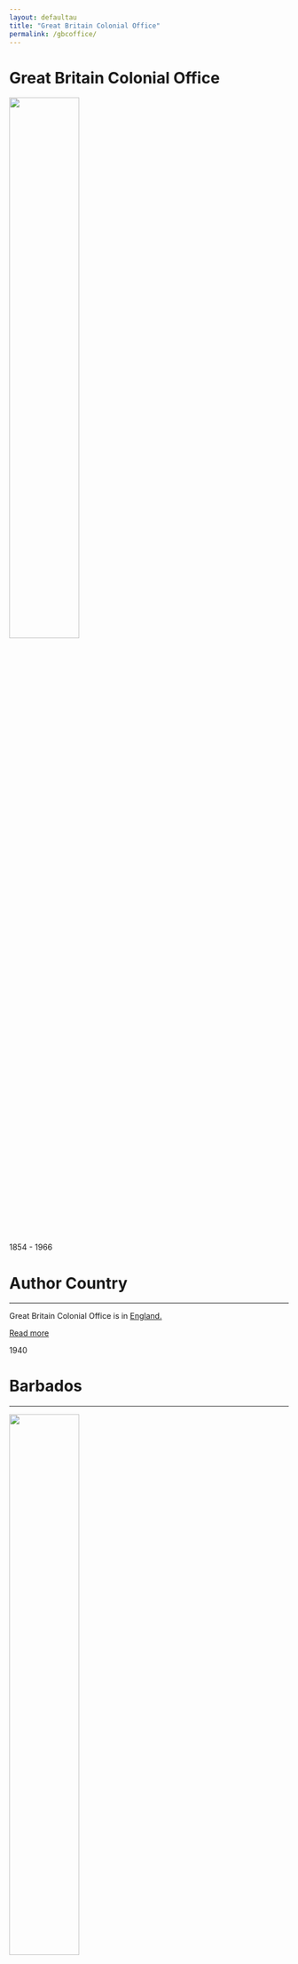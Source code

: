 ```yaml
---
layout: defaultau
title: "Great Britain Colonial Office"
permalink: /gbcoffice/
---
```

<!-- partial:index.partial.html -->
<div class="content">
     <h1>Great Britain Colonial Office</h1>
    <div class="quote">
        <div><img src="https://upload.wikimedia.org/wikipedia/commons/thumb/6/67/Foreign_and_India_Offices%2C_London%2C_1866_ILN.jpg/450px-Foreign_and_India_Offices%2C_London%2C_1866_ILN.jpg" height="50%" width = "50%" class="logo"></div>
    </div>
    <div class="timeline">
        <div style="padding-bottom:100px;"></div>
        <div class="block">
             <div class="date right"><p class="right"> 1854 - 1966 </p></div>
            <div class="dot"></div>
            <div class="left first">
            <div class="author_country">
                <h1>Author Country</h1><hr>
          <div class="aclocation">  <p>Great Britain Colonial Office is in <a href="{{ site.baseurl }}/11">England.</a></p></div>
              <div class="acreadmore">  <a href="https://en.wikipedia.org/wiki/Colonial_Office" target="_blank">Read more</a></div>
            </div>
            </div>
        <div class="block">
            <div class="date left"><p class="left">1940</p></div>
            <div class="dot"></div>
            <div class="right">
                <h1>Barbados</h1><hr>
                <p><img src="https://books.google.dm/books/content?id=lKgbAQAAMAAJ&printsec=frontcover&img=1&zoom=1&imgtk=AFLRE70RdiSZBsVxDo0rxYrku8g9W7e1IK5hL_PMDyga_1uSP2saSg-mG011EcSgwIkrch5GT4mpcpbsNYnZfTSiyfA4utMGXOwkYrtvq2998e-1WriCGWpj8KAutBBKAgDNN5uHcqGc" height="50%" width = "50%"></p>
                <p>
                Language: English<br/>
                Publisher: H.M. Stationery Office<br/>
                Pub_location: London, England<br/>
                Genre: Nonfiction Book<br/>
                Length: 1046<br/>                   </p>
            </div>
        </div>
  <!-- partial -->
<script src='https://cdnjs.cloudflare.com/ajax/libs/jquery/3.1.1/jquery.min.js'></script><script  src="{{ site.baseurl }}/assets/js/authorscript.js"></script>